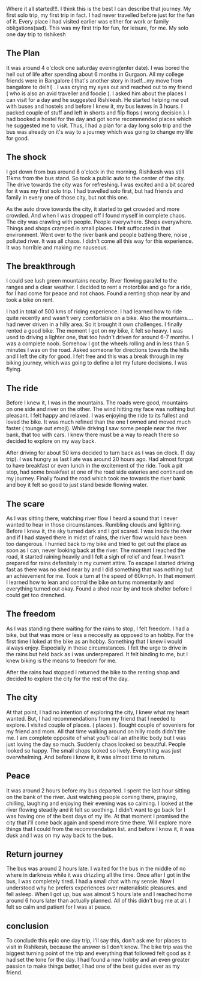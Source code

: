 Where it all started!!!. I think this is the best I can describe that journey. My first solo trip, 
my first trip in fact. I had never travelled before just for the fun of it. Every place I had visited earlier was either for work or family obligations(sad). This was my first trip for fun, for leisure, for me. My solo one day trip to rishikesh

## The Plan

It was around 4 o'clock one saturday evening(enter date). I was bored the hell out of life after spending about 6 months in Gurgaon. All my college friends were in Bangalore ( that's another story in itself...my move from bangalore to delhi) . I was crying my eyes out and reached out to my friend ( who is also an avid traveller and foodie ). I asked him about the places I can visit for a day and he suggested Rishikesh. He started helping me out with buses and hostels and before I knew it, my bus leaves in 3 hours. I packed couple of stuff and left in shorts and flip flops ( wrong decision ). I had booked a hostel for the day and got some recommended places which he suggested me to visit. Thus, I had a plan for a day long solo trip and the bus was already on it's way to a journey which was going to change my life for good.

## The shock

I got down from bus around 8 o'clock in the morning. Rishikesh was still 11kms from the bus stand. So took a public auto to the center of the city. The drive towards the city was for refreshing. I was excited and a bit scared for it was my first solo trip. I had travelled solo first, but had friends and family in every one of those city, but not this one. 

As the auto drove towards the city, it started to get crowded and more crowded. And when I was dropped off I found myself in complete chaos. The city was crawling with people. People everywhere. Shops everywhere. Things and shops cramped in small places. I felt suffocated in that environment. Went over to the river bank and people bathing there, noise , polluted river. It was all chaos. I didn't come all this way for this experience. It was horrible and making me nauseous. 

## The breakthrough

I could see lush green mountains nearby. River flowing parallel to the ranges and a clear weather. I decided to rent a motorbike and go for a ride, for I had come for peace and not chaos. Found a renting shop near by and took a bike on rent. 

I had in total of 500 kms of riding experience. I had learned how to ride quite recently and wasn't very comfortable on a bike. Also the mountains.... had never driven in a hilly area. So it brought it own challenges. I finally rented a good bike. The moment I got on my bike, it felt so heavy. I was used to driving a lighter one, that too hadn't driven for around 6-7 months. I was a complete noob. Somehow I got the wheels rolling and in less than 5 minutes I was on the road. Asked someone for directions towards the hills and I left the city for good. I felt free and this was a break through in my biking journey, which was going to define a lot my future decisions. I was flying.

## The ride

Before I knew it, I was in the mountains. The roads were good, mountains on one side and river on the other. The wind hitting my face was nothing but pleasant. I felt happy and relaxed. I was enjoying the ride to its fullest and loved the bike. It was much refined than the one I owned and moved much faster ( tounge out emoji). While driving I saw some people near the river bank, that too with cars. I knew there must be a way to reach there so decided to explore on my way back. 

After driving for about 50 kms decided to turn back as I was on clock. (1 day trip). I was hungry as last I ate was around 20 hours ago. Had almost forgot to have breakfast or even lunch in the excitement of the ride. Took a pit stop, had some breakfast at one of the road side eateries and continued on my journey. Finally found the road which took me towards the river bank and boy it felt so good to just stand beside flowing water.

## The scare

As I was sitting there, watching river flow I heard a sound that I never wanted to hear in those circumstances. Rumbling clouds and lightning. Before I knew it, the sky turned dark and I got scared. I was inside the river and if I had stayed there in midst of rains, the river flow would have been too dangerous. I hurried back to my bike and tried to get out the place as soon as I can, never looking back at the river. The moment I reached the road, it started raining heavily and I felt a sigh of relief and fear. I wasn't prepared for rains defenitely in my current attire. To escape I started driving fast as there was no shed near by and I did something that was nothing but an achievement for me. Took a turn at the speed of 60kmph. In that moment I learned how to lean and control the bike on turns momentarily and everything turned out okay. Found a shed near by and took shelter before I could get too drenched.

## The freedom

As I was standing there waiting for the rains to stop, I felt freedom. I had a bike, but that was more or less a neccesity as opposed to an hobby. For the first time I loked at the bike as an hobby. Something that I knew i would always enjoy. Especially in these circumstances. I felt the urge to drive in the rains but held back as i was underprepared. It felt binding to me, but I knew biking is the means to freedom for me. 

After the rains had stopped I returned the bike to the renting shop and decided to explore the city for the rest of the day.

## The city

At that point, I had no intention of exploring the city, I knew what my heart wanted. But, I had recommendations from my friend that I needed to explore. I visited couple of places. ( places ). Bought couple of soveniers for my friend and mom. All that time walking around on hilly roads didn't tire me. I am complete opposite of what you'll call an athelitic body but I was just loving the day so much. Suddenly chaos looked so beautiful. People looked so happy. The small shops looked so lively. Everything was just overwhelming. And before i know it, it was almost time to return. 

## Peace

It was around 2 hours before my bus departed. I spent the last hour sitting on the bank of the river. Just watching people coming there, praying, chilling, laughing and enjoying their evening was so calming. I looked at the river flowing steadily and it felt so soothing. I didn't want to go back for I was having one of the best days of my life. At that moment I promised the city that i'll come back again and spend more time there. Will explore more things that I could from the recommendation list. and before I know it, it was dusk and I was on my way back to the bus.

## Return journey

The bus was around 2 hours late. I waited for the bus in the middle of no where in darkness while it was drizzling all the time. Once after I got in the bus, I was completely tired. I had a small chat with my sensie. Now I understood why he prefers experiences over materialistic pleasures. and fell asleep. When I got up, bus was almost 5 hours late and I reached home around 6 hours later than actually planned. All of this didn't bug me at all. I felt so calm and patient for I was at peace. 

## conclusion

To conclude this epic one day trip, I'll say this, don't ask me for places to visit in Rishikesh, because the answer is I don't know. The bike trip was the biggest turning point of the trip and everything that followed felt good as it had set the tone for the day. I had found a new hobby and an even greater passion to make things better, I had one of the best guides ever as my friend.